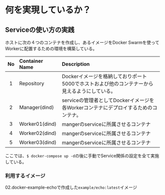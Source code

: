# 何を実現しているか？

## Serviceの使い方の実践

ホストに次の４つのコンテナを作成し、あるイメージをDocker Swarmを使ってWorkerに配置するための環境を構築している。


|No|Container Name| Description |
|:---:|:---| :--- |
|1| Repository | Dockerイメージを格納しておりポート5000でホストおよび他のコンテナーから見えるようにしている。 |
|2| Manager(dind) | serviceの管理者としてDockerイメージを各Workerコンテナにデプロイするためのコンテナ。 |
|3| Worker01(dind) | mangerのserviceに所属させるコンテナ |
|4| Worker02(dind) | mangerのserviceに所属させるコンテナ |
|5| Worker03(dind) | mangerのserviceに所属させるコンテナ |

ここでは、`$ docker-compose up -d`の後に手動でService関係の設定を全て実施している。

### 利用するイメージ
02.docker-example-echoで作成した`example/echo:latest`イメージ